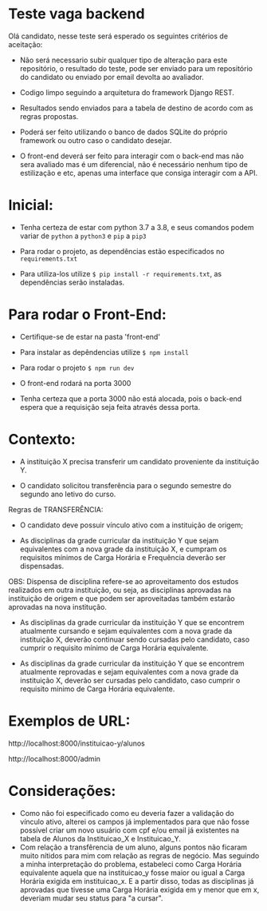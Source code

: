 # Teste vaga backend

Olá candidato, nesse teste será esperado os seguintes critérios de aceitação:

* Não será necessario subir qualquer tipo de alteração para este repositório, o resultado do teste, pode ser enviado para um repositório do candidato ou enviado por email devolta ao avaliador.

* Codigo limpo seguindo a arquitetura do framework Django REST.

* Resultados sendo enviados para a tabela de destino de acordo com as regras propostas.

* Poderá ser feito utilizando o banco de dados SQLite do próprio framework ou outro caso o candidato desejar.

* O front-end deverá ser feito para interagir com o back-end mas não sera avaliado mas é um diferencial, não é necessário nenhum tipo de estilização e etc, apenas uma interface que consiga interagir com a API.


# Inicial:

* Tenha certeza de estar com python 3.7 a 3.8, e seus comandos podem variar de `python` a `python3` e `pip` a `pip3` 

* Para rodar o projeto, as dependências estão especificados no `requirements.txt`

* Para utiliza-los utilize `$ pip install -r requirements.txt`, as dependências serão instaladas.

# Para rodar o Front-End:

* Certifique-se de estar na pasta 'front-end'

* Para instalar as depêndencias utilize `$ npm install`

* Para rodar o projeto `$ npm run dev`

* O front-end rodará na porta 3000

* Tenha certeza que a porta 3000 não está alocada, pois o back-end espera que a requisição seja feita através dessa porta.


# Contexto:

- A instituição X precisa transferir um candidato proveniente da instituição Y.

- O candidato solicitou transferência para o segundo semestre do segundo ano letivo do curso.

Regras de TRANSFERÊNCIA:

- O candidato deve possuir vínculo ativo com a instituição de origem;

- As disciplinas da grade curricular da instituição Y que sejam equivalentes com a nova grade da instituição X, e cumpram os requisitos mínimos de Carga Horária e Frequência deverão ser dispensadas.

OBS: Dispensa de disciplina refere-se ao aproveitamento dos estudos realizados em outra instituição, ou seja, as disciplinas aprovadas na instituição de origem e que podem ser aproveitadas também estarão aprovadas na nova institução.

- As disciplinas da grade curricular da instituição Y que se encontrem atualmente cursando e sejam equivalentes com a nova grade da instituição X, deverão continuar sendo cursadas pelo candidato, caso cumprir o requisito mínimo de Carga Horária equivalente.

- As disciplinas da grade curricular da instituição Y que se encontrem atualmente reprovadas e sejam equivalentes com a nova grade da instituição X, deverão ser cursadas pelo candidato, caso cumprir o requisito mínimo de Carga Horária equivalente.

# Exemplos de URL:

http://localhost:8000/instituicao-y/alunos

http://localhost:8000/admin

# Considerações:
* Como não foi especificado como eu deveria fazer a validação do vínculo ativo, alterei os campos já implementados para que não fosse possível criar um novo usuário com cpf e/ou email já existentes na tabela de Alunos da Instituicao_X e Instituicao_Y.
* Com relação a transfêrencia de um aluno, alguns pontos não ficaram muito nítidos para mim com relação as regras de negócio. Mas seguindo a minha interpretação do problema, estabeleci como Carga Horária equivalente aquela que na instituicao_y fosse maior ou igual a Carga Horária exigida em instituicao_x. E a partir disso, todas as disciplinas já aprovadas que tivesse uma Carga Horária exigida em y menor que em x, deveriam mudar seu status para "a cursar".
